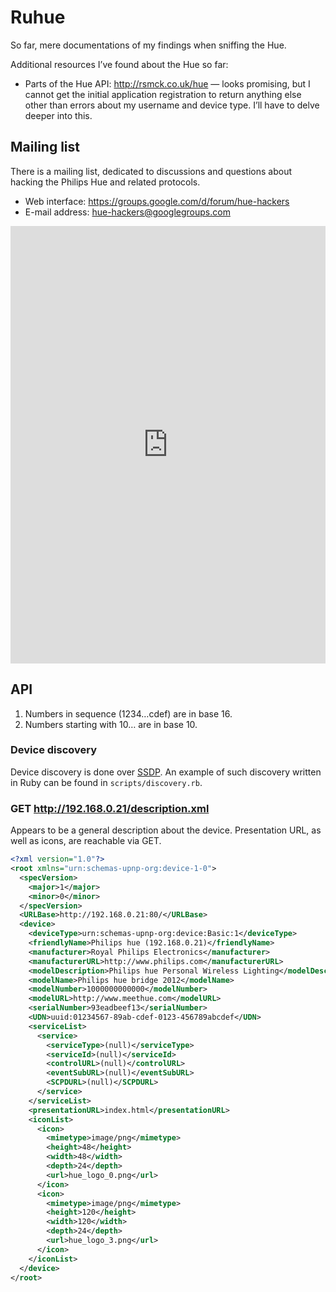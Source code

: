 # Ruhue

So far, mere documentations of my findings when sniffing the Hue.

Additional resources I’ve found about the Hue so far:

- Parts of the Hue API: http://rsmck.co.uk/hue — looks promising, but I cannot
  get the initial application registration to return anything else other than
  errors about my username and device type. I’ll have to delve deeper into this.

## Mailing list

There is a mailing list, dedicated to discussions and questions about hacking the
Philips Hue and related protocols.

- Web interface: <https://groups.google.com/d/forum/hue-hackers>
- E-mail address: <hue-hackers@googlegroups.com>

<iframe id="forum_embed" src="https://groups.google.com/forum/embed/?place=forum/hue-hackers&showsearch=false&showtabs=false&hideforumtitle=true&hidesubject=true&parenturl=https%3A%2F%2Fgithub.com%2FBurgestrand%2Fruhue" scrolling="no" frameborder="0" style="width: 100%" height="700">
</iframe>

## API

1. Numbers in sequence (1234…cdef) are in base 16.
2. Numbers starting with 10… are in base 10.

### Device discovery

Device discovery is done over [SSDP][]. An example of such discovery written
in Ruby can be found in `scripts/discovery.rb`.

[SSDP]: http://en.wikipedia.org/wiki/Simple_Service_Discovery_Protocol

### GET http://192.168.0.21/description.xml

Appears to be a general description about the device. Presentation URL, as
well as icons, are reachable via GET.

```xml
<?xml version="1.0"?>
<root xmlns="urn:schemas-upnp-org:device-1-0">
  <specVersion>
    <major>1</major>
    <minor>0</minor>
  </specVersion>
  <URLBase>http://192.168.0.21:80/</URLBase>
  <device>
    <deviceType>urn:schemas-upnp-org:device:Basic:1</deviceType>
    <friendlyName>Philips hue (192.168.0.21)</friendlyName>
    <manufacturer>Royal Philips Electronics</manufacturer>
    <manufacturerURL>http://www.philips.com</manufacturerURL>
    <modelDescription>Philips hue Personal Wireless Lighting</modelDescription>
    <modelName>Philips hue bridge 2012</modelName>
    <modelNumber>1000000000000</modelNumber>
    <modelURL>http://www.meethue.com</modelURL>
    <serialNumber>93eadbeef13</serialNumber>
    <UDN>uuid:01234567-89ab-cdef-0123-456789abcdef</UDN>
    <serviceList>
      <service>
        <serviceType>(null)</serviceType>
        <serviceId>(null)</serviceId>
        <controlURL>(null)</controlURL>
        <eventSubURL>(null)</eventSubURL>
        <SCPDURL>(null)</SCPDURL>
      </service>
    </serviceList>
    <presentationURL>index.html</presentationURL>
    <iconList>
      <icon>
        <mimetype>image/png</mimetype>
        <height>48</height>
        <width>48</width>
        <depth>24</depth>
        <url>hue_logo_0.png</url>
      </icon>
      <icon>
        <mimetype>image/png</mimetype>
        <height>120</height>
        <width>120</width>
        <depth>24</depth>
        <url>hue_logo_3.png</url>
      </icon>
    </iconList>
  </device>
</root>

```
